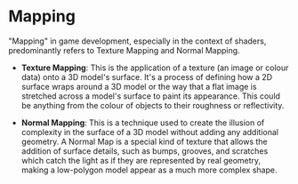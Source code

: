 # Mapping

"Mapping" in game development, especially in the context of shaders, predominantly refers to Texture Mapping and Normal Mapping. 

- **Texture Mapping**: This is the application of a texture (an image or colour data) onto a 3D model's surface. It's a process of defining how a 2D surface wraps around a 3D model or the way that a flat image is stretched across a model's surface to paint its appearance. This could be anything from the colour of objects to their roughness or reflectivity.

- **Normal Mapping**: This is a technique used to create the illusion of complexity in the surface of a 3D model without adding any additional geometry. A Normal Map is a special kind of texture that allows the addition of surface details, such as bumps, grooves, and scratches which catch the light as if they are represented by real geometry, making a low-polygon model appear as a much more complex shape.